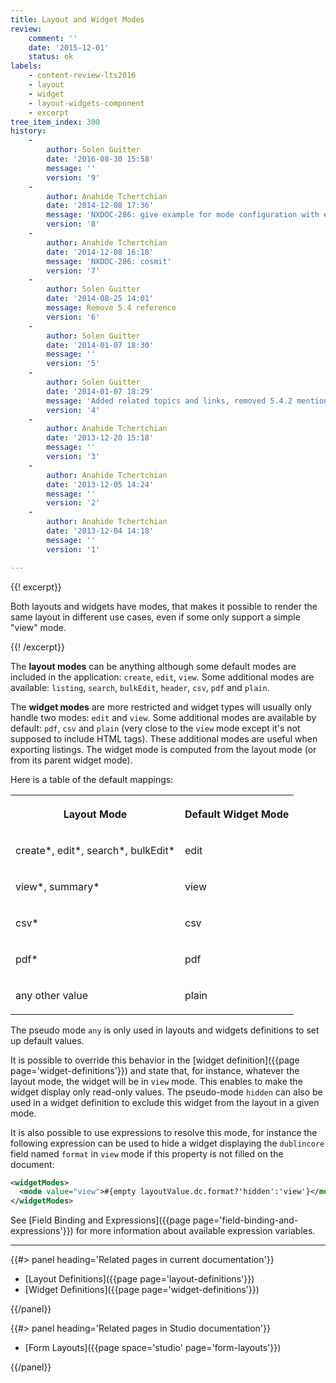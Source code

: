 ```yaml
---
title: Layout and Widget Modes
review:
    comment: ''
    date: '2015-12-01'
    status: ok
labels:
    - content-review-lts2016
    - layout
    - widget
    - layout-widgets-component
    - excerpt
tree_item_index: 300
history:
    -
        author: Solen Guitter
        date: '2016-08-30 15:58'
        message: ''
        version: '9'
    -
        author: Anahide Tchertchian
        date: '2014-12-08 17:36'
        message: 'NXDOC-286: give example for mode configuration with expressions'
        version: '8'
    -
        author: Anahide Tchertchian
        date: '2014-12-08 16:18'
        message: 'NXDOC-286: cosmit'
        version: '7'
    -
        author: Solen Guitter
        date: '2014-08-25 14:01'
        message: Remove 5.4 reference
        version: '6'
    -
        author: Solen Guitter
        date: '2014-01-07 18:30'
        message: ''
        version: '5'
    -
        author: Solen Guitter
        date: '2014-01-07 18:29'
        message: 'Added related topics and links, removed 5.4.2 mentions'
        version: '4'
    -
        author: Anahide Tchertchian
        date: '2013-12-20 15:18'
        message: ''
        version: '3'
    -
        author: Anahide Tchertchian
        date: '2013-12-05 14:24'
        message: ''
        version: '2'
    -
        author: Anahide Tchertchian
        date: '2013-12-04 14:18'
        message: ''
        version: '1'

---
```

{{! excerpt}}

Both layouts and widgets have modes, that makes it possible to render the same layout in different use cases, even if some only support a simple "view" mode.

{{! /excerpt}}

The **layout modes** can be anything although some default modes are included in the application: `create`, `edit`, `view`. Some additional modes are available: `listing`, `search`, `bulkEdit`, `header`, `csv`, `pdf` and `plain`.

The **widget modes** are more restricted and widget types will usually only handle two modes: `edit` and `view`. Some additional modes are available by default:&nbsp;`pdf`, `csv` and&nbsp;`plain` (very close to the `view` mode except it's not supposed to include HTML tags). These additional modes are useful when exporting listings. The widget mode is computed from the layout mode (or from its parent widget mode).

Here is a table of the default mappings:

<div class="table-scroll"><table class="hover"><tbody><tr><th colspan="1">

Layout Mode

</th><th colspan="1">

Default Widget Mode

</th></tr><tr><td colspan="1">

create*, edit*, search*, bulkEdit*

</td><td colspan="1">

edit

</td></tr><tr><td colspan="1">

view*, summary*

</td><td colspan="1">

view

</td></tr><tr><td colspan="1">

csv*

</td><td colspan="1">

csv

</td></tr><tr><td colspan="1">

pdf*

</td><td colspan="1">

pdf

</td></tr><tr><td colspan="1">

any other value

</td><td colspan="1">

plain

</td></tr></tbody></table></div>

The pseudo mode&nbsp;`any` is only used in layouts and widgets definitions to set up default values.

It is possible to override this behavior in the [widget definition]({{page page='widget-definitions'}}) and state that, for instance, whatever the layout mode, the widget will be in `view` mode. This enables to make the widget display only read-only values. The pseudo-mode&nbsp;`hidden` can also be used in a widget definition to exclude this widget from the layout in a given mode.

It is also possible to use expressions to resolve this mode, for instance the following expression can be used to hide a widget displaying the `dublincore` field named `format` in `view` mode if this property is not filled on the document:

```xml
<widgetModes>
  <mode value="view">#{empty layoutValue.dc.format?'hidden':'view'}</mode>
</widgetModes>
```

See [Field Binding and Expressions]({{page page='field-binding-and-expressions'}}) for more information about available expression variables.

* * *

<div class="row" data-equalizer data-equalize-on="medium"><div class="column medium-6">{{#> panel heading='Related pages in current documentation'}}

- [Layout Definitions]({{page page='layout-definitions'}})
- [Widget Definitions]({{page page='widget-definitions'}})

{{/panel}}</div><div class="column medium-6">{{#> panel heading='Related pages in Studio documentation'}}

- [Form Layouts]({{page space='studio' page='form-layouts'}})

{{/panel}}</div></div>

